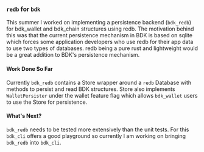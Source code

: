 ### `redb` for `bdk`

This summer I worked on implementing a persistence backend (`bdk_redb`) for bdk_wallet and bdk_chain structures using redb.
The motivation behind this was that the current persistence mechanism in BDK is based on sqlite which forces some application developers who use redb for their app data to use two types of databases. redb being a pure rust and lightweight would be a great addition to BDK's persistence mechanism.

#### Work Done So Far
Currently `bdk_redb` contains a Store wrapper around a `redb` Database with methods to persist and read BDK structures. Store also implements
`WalletPersister` under the wallet feature flag which allows `bdk_wallet` users to use the Store for persistence. 

#### What's Next?
`bdk_redb` needs to be tested more extensively than the unit tests. For this `bdk_cli` offers a good playground so currently I am working on bringing `bdk_redb` into `bdk_cli`.
